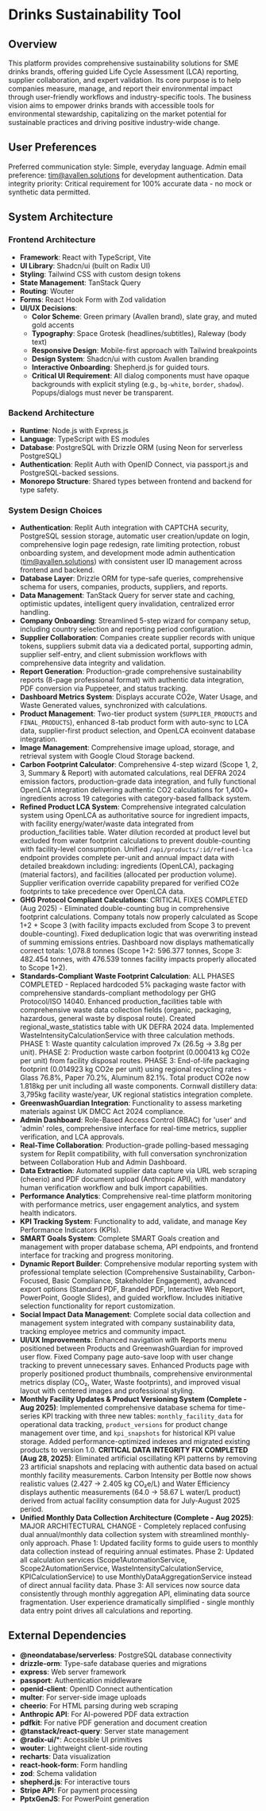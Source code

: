 # Drinks Sustainability Tool

## Overview
This platform provides comprehensive sustainability solutions for SME drinks brands, offering guided Life Cycle Assessment (LCA) reporting, supplier collaboration, and expert validation. Its core purpose is to help companies measure, manage, and report their environmental impact through user-friendly workflows and industry-specific tools. The business vision aims to empower drinks brands with accessible tools for environmental stewardship, capitalizing on the market potential for sustainable practices and driving positive industry-wide change.

## User Preferences
Preferred communication style: Simple, everyday language.
Admin email preference: tim@avallen.solutions for development authentication.
Data integrity priority: Critical requirement for 100% accurate data - no mock or synthetic data permitted.

## System Architecture

### Frontend Architecture
- **Framework**: React with TypeScript, Vite
- **UI Library**: Shadcn/ui (built on Radix UI)
- **Styling**: Tailwind CSS with custom design tokens
- **State Management**: TanStack Query
- **Routing**: Wouter
- **Forms**: React Hook Form with Zod validation
- **UI/UX Decisions**:
    - **Color Scheme**: Green primary (Avallen brand), slate gray, and muted gold accents
    - **Typography**: Space Grotesk (headlines/subtitles), Raleway (body text)
    - **Responsive Design**: Mobile-first approach with Tailwind breakpoints
    - **Design System**: Shadcn/ui with custom Avallen branding
    - **Interactive Onboarding**: Shepherd.js for guided tours.
    - **Critical UI Requirement**: All dialog components must have opaque backgrounds with explicit styling (e.g., `bg-white`, `border`, `shadow`). Popups/dialogs must never be transparent.

### Backend Architecture
- **Runtime**: Node.js with Express.js
- **Language**: TypeScript with ES modules
- **Database**: PostgreSQL with Drizzle ORM (using Neon for serverless PostgreSQL)
- **Authentication**: Replit Auth with OpenID Connect, via passport.js and PostgreSQL-backed sessions.
- **Monorepo Structure**: Shared types between frontend and backend for type safety.

### System Design Choices
- **Authentication**: Replit Auth integration with CAPTCHA security, PostgreSQL session storage, automatic user creation/update on login, comprehensive login page redesign, rate limiting protection, robust onboarding system, and development mode admin authentication (tim@avallen.solutions) with consistent user ID management across frontend and backend.
- **Database Layer**: Drizzle ORM for type-safe queries, comprehensive schema for users, companies, products, suppliers, and reports.
- **Data Management**: TanStack Query for server state and caching, optimistic updates, intelligent query invalidation, centralized error handling.
- **Company Onboarding**: Streamlined 5-step wizard for company setup, including country selection and reporting period configuration.
- **Supplier Collaboration**: Companies create supplier records with unique tokens, suppliers submit data via a dedicated portal, supporting admin, supplier self-entry, and client submission workflows with comprehensive data integrity and validation.
- **Report Generation**: Production-grade comprehensive sustainability reports (8-page professional format) with authentic data integration, PDF conversion via Puppeteer, and status tracking.
- **Dashboard Metrics System**: Displays accurate CO2e, Water Usage, and Waste Generated values, synchronized with calculations.
- **Product Management**: Two-tier product system (`SUPPLIER_PRODUCTS` and `FINAL_PRODUCTS`), enhanced 8-tab product form with auto-sync to LCA data, supplier-first product selection, and OpenLCA ecoinvent database integration.
- **Image Management**: Comprehensive image upload, storage, and retrieval system with Google Cloud Storage backend.
- **Carbon Footprint Calculator**: Comprehensive 4-step wizard (Scope 1, 2, 3, Summary & Report) with automated calculations, real DEFRA 2024 emission factors, production-grade data integration, and fully functional OpenLCA integration delivering authentic CO2 calculations for 1,400+ ingredients across 19 categories with category-based fallback system.
- **Refined Product LCA System**: Comprehensive integrated calculation system using OpenLCA as authoritative source for ingredient impacts, with facility energy/water/waste data integrated from production_facilities table. Water dilution recorded at product level but excluded from water footprint calculations to prevent double-counting with facility-level consumption. Unified `/api/products/:id/refined-lca` endpoint provides complete per-unit and annual impact data with detailed breakdown including: ingredients (OpenLCA), packaging (material factors), and facilities (allocated per production volume). Supplier verification override capability prepared for verified CO2e footprints to take precedence over OpenLCA data.
- **GHG Protocol Compliant Calculations**: CRITICAL FIXES COMPLETED (Aug 2025) - Eliminated double-counting bug in comprehensive footprint calculations. Company totals now properly calculated as Scope 1+2 + Scope 3 (with facility impacts excluded from Scope 3 to prevent double-counting). Fixed deduplication logic that was overwriting instead of summing emissions entries. Dashboard now displays mathematically correct totals: 1,078.8 tonnes (Scope 1+2: 596.377 tonnes, Scope 3: 482.454 tonnes, with 476.539 tonnes facility impacts properly allocated to Scope 1+2).
- **Standards-Compliant Waste Footprint Calculation**: ALL PHASES COMPLETED - Replaced hardcoded 5% packaging waste factor with comprehensive standards-compliant methodology per GHG Protocol/ISO 14040. Enhanced production_facilities table with comprehensive waste data collection fields (organic, packaging, hazardous, general waste by disposal route). Created regional_waste_statistics table with UK DEFRA 2024 data. Implemented WasteIntensityCalculationService with three calculation methods. PHASE 1: Waste quantity calculation improved 7x (26.5g → 3.8g per unit). PHASE 2: Production waste carbon footprint (0.000413 kg CO2e per unit) from facility disposal routes. PHASE 3: End-of-life packaging footprint (0.014923 kg CO2e per unit) using regional recycling rates - Glass 76.8%, Paper 70.2%, Aluminum 82.1%. Total product CO2e now 1.818kg per unit including all waste components. Cornwall distillery data: 3,795kg facility waste/year, UK regional statistics integration complete.
- **GreenwashGuardian Integration**: Functionality to assess marketing materials against UK DMCC Act 2024 compliance.
- **Admin Dashboard**: Role-Based Access Control (RBAC) for 'user' and 'admin' roles, comprehensive interface for real-time metrics, supplier verification, and LCA approvals.
- **Real-Time Collaboration**: Production-grade polling-based messaging system for Replit compatibility, with full conversation synchronization between Collaboration Hub and Admin Dashboard.
- **Data Extraction**: Automated supplier data capture via URL web scraping (cheerio) and PDF document upload (Anthropic API), with mandatory human verification workflow and bulk import capabilities.
- **Performance Analytics**: Comprehensive real-time platform monitoring with performance metrics, user engagement analytics, and system health indicators.
- **KPI Tracking System**: Functionality to add, validate, and manage Key Performance Indicators (KPIs).
- **SMART Goals System**: Complete SMART Goals creation and management with proper database schema, API endpoints, and frontend interface for tracking and progress monitoring.
- **Dynamic Report Builder**: Comprehensive modular reporting system with professional template selection (Comprehensive Sustainability, Carbon-Focused, Basic Compliance, Stakeholder Engagement), advanced export options (Standard PDF, Branded PDF, Interactive Web Report, PowerPoint, Google Slides), and guided workflow. Includes initiative selection functionality for report customization.
- **Social Impact Data Management**: Complete social data collection and management system integrated with company sustainability data, tracking employee metrics and community impact.
- **UI/UX Improvements**: Enhanced navigation with Reports menu positioned between Products and GreenwashGuardian for improved user flow. Fixed Company page auto-save loop with user change tracking to prevent unnecessary saves. Enhanced Products page with properly positioned product thumbnails, comprehensive environmental metrics display (CO₂, Water, Waste footprints), and improved visual layout with centered images and professional styling.
- **Monthly Facility Updates & Product Versioning System (Complete - Aug 2025)**: Implemented comprehensive database schema for time-series KPI tracking with three new tables: `monthly_facility_data` for operational data tracking, `product_versions` for product change management over time, and `kpi_snapshots` for historical KPI value storage. Added performance-optimized indexes and migrated existing products to version 1.0. **CRITICAL DATA INTEGRITY FIX COMPLETED (Aug 28, 2025)**: Eliminated artificial oscillating KPI patterns by removing 23 artificial snapshots and replacing with authentic data based on actual monthly facility measurements. Carbon Intensity per Bottle now shows realistic values (2.427 → 2.405 kg CO₂e/L) and Water Efficiency displays authentic measurements (64.0 → 58.67 L water/L product) derived from actual facility consumption data for July-August 2025 period.
- **Unified Monthly Data Collection Architecture (Complete - Aug 2025)**: MAJOR ARCHITECTURAL CHANGE - Completely replaced confusing dual annual/monthly data collection system with streamlined monthly-only approach. Phase 1: Updated facility forms to guide users to monthly data collection instead of requiring annual estimates. Phase 2: Updated all calculation services (Scope1AutomationService, Scope2AutomationService, WasteIntensityCalculationService, KPICalculationService) to use MonthlyDataAggregationService instead of direct annual facility data. Phase 3: All services now source data consistently through monthly aggregation API, eliminating data source fragmentation. User experience dramatically simplified - single monthly data entry point drives all calculations and reporting.

## External Dependencies

- **@neondatabase/serverless**: PostgreSQL database connectivity
- **drizzle-orm**: Type-safe database queries and migrations
- **express**: Web server framework
- **passport**: Authentication middleware
- **openid-client**: OpenID Connect authentication
- **multer**: For server-side image uploads
- **cheerio**: For HTML parsing during web scraping
- **Anthropic API**: For AI-powered PDF data extraction
- **pdfkit**: For native PDF generation and document creation
- **@tanstack/react-query**: Server state management
- **@radix-ui/***: Accessible UI primitives
- **wouter**: Lightweight client-side routing
- **recharts**: Data visualization
- **react-hook-form**: Form handling
- **zod**: Schema validation
- **shepherd.js**: For interactive tours
- **Stripe API**: For payment processing
- **PptxGenJS**: For PowerPoint generation